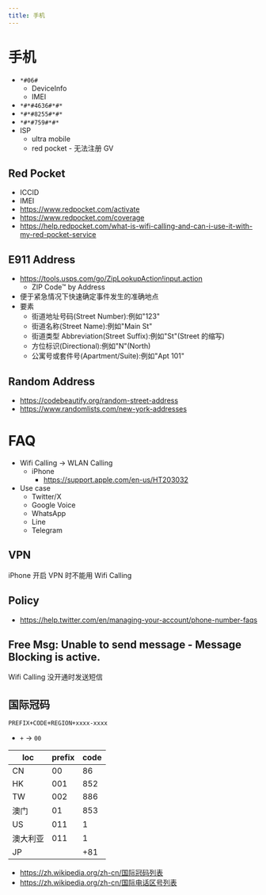 ```yaml
---
title: 手机
---
```


# 手机

- `*#06#`
  - DeviceInfo
  - IMEI
- `*#*#4636#*#*`
- `*#*#8255#*#*`
- `*#*#759#*#*`
- ISP
  - ultra mobile
  - red pocket - 无法注册 GV

## Red Pocket

- ICCID
- IMEI
- https://www.redpocket.com/activate
- https://www.redpocket.com/coverage
- https://help.redpocket.com/what-is-wifi-calling-and-can-i-use-it-with-my-red-pocket-service

## E911 Address

- https://tools.usps.com/go/ZipLookupAction!input.action
  - ZIP Code™ by Address
- 便于紧急情况下快速确定事件发生的准确地点
- 要素
  - 街道地址号码(Street Number):例如"123"
  - 街道名称(Street Name):例如"Main St"
  - 街道类型 Abbreviation(Street Suffix):例如"St"(Street 的缩写)
  - 方位标识(Directional):例如"N"(North)
  - 公寓号或套件号(Apartment/Suite):例如"Apt 101"

<!--
8642 YULE STREET 192
CO
80007

2140 East 56th Avenue, Anchorage AK 99507

6215 NE 92ND DR
PORTLAND OR 97253-1776
-->

## Random Address

- https://codebeautify.org/random-street-address
- https://www.randomlists.com/new-york-addresses

# FAQ

- Wifi Calling -> WLAN Calling
  - iPhone
    - https://support.apple.com/en-us/HT203032
- Use case
  - Twitter/X
  - Google Voice
  - WhatsApp
  - Line
  - Telegram

## VPN

iPhone 开启 VPN 时不能用 Wifi Calling

## Policy

- https://help.twitter.com/en/managing-your-account/phone-number-faqs

## Free Msg: Unable to send message - Message Blocking is active.

Wifi Calling 没开通时发送短信

## 国际冠码

```
PREFIX+CODE+REGION+xxxx-xxxx
```

- `+` -> `00`

| loc      | prefix | code |
| -------- | ------ | ---- |
| CN       | 00     | 86   |
| HK       | 001    | 852  |
| TW       | 002    | 886  |
| 澳门     | 01     | 853  |
| US       | 011    | 1    |
| 澳大利亚 | 011    | 1    |
| JP       |        | +81  |

- https://zh.wikipedia.org/zh-cn/国际冠码列表
- https://zh.wikipedia.org/zh-cn/国际电话区号列表

